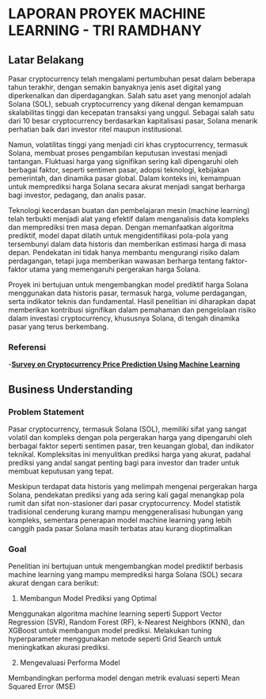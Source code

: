 # LAPORAN PROYEK MACHINE LEARNING - TRI RAMDHANY
## Latar Belakang
 Pasar cryptocurrency telah mengalami pertumbuhan pesat dalam beberapa tahun terakhir, dengan semakin banyaknya jenis aset digital yang diperkenalkan dan diperdagangkan. Salah satu aset yang menonjol adalah Solana (SOL), sebuah cryptocurrency yang dikenal dengan kemampuan skalabilitas tinggi dan kecepatan transaksi yang unggul. Sebagai salah satu dari 10 besar cryptocurrency berdasarkan kapitalisasi pasar, Solana menarik perhatian baik dari investor ritel maupun institusional.
 
Namun, volatilitas tinggi yang menjadi ciri khas cryptocurrency, termasuk Solana, membuat proses pengambilan keputusan investasi menjadi tantangan. Fluktuasi harga yang signifikan sering kali dipengaruhi oleh berbagai faktor, seperti sentimen pasar, adopsi teknologi, kebijakan pemerintah, dan dinamika pasar global. Dalam konteks ini, kemampuan untuk memprediksi harga Solana secara akurat menjadi sangat berharga bagi investor, pedagang, dan analis pasar.

Teknologi kecerdasan buatan dan pembelajaran mesin (machine learning) telah terbukti menjadi alat yang efektif dalam menganalisis data kompleks dan memprediksi tren masa depan. Dengan memanfaatkan algoritma prediktif, model dapat dilatih untuk mengidentifikasi pola-pola yang tersembunyi dalam data historis dan memberikan estimasi harga di masa depan. Pendekatan ini tidak hanya membantu mengurangi risiko dalam perdagangan, tetapi juga memberikan wawasan berharga tentang faktor-faktor utama yang memengaruhi pergerakan harga Solana.

Proyek ini bertujuan untuk mengembangkan model prediktif harga Solana menggunakan data historis pasar, termasuk harga, volume perdagangan, serta indikator teknis dan fundamental. Hasil penelitian ini diharapkan dapat memberikan kontribusi signifikan dalam pemahaman dan pengelolaan risiko dalam investasi cryptocurrency, khususnya Solana, di tengah dinamika pasar yang terus berkembang.

### Referensi
-**[Survey on Cryptocurrency Price Prediction Using Machine Learning](https://www.ijres.org/papers/Volume-10/Issue-2/Ser-3/G10124247.pdf)**

## Business Understanding
### Problem Statement
Pasar cryptocurrency, termasuk Solana (SOL), memiliki sifat yang sangat volatil dan kompleks dengan pola pergerakan harga yang dipengaruhi oleh berbagai faktor seperti sentimen pasar, tren keuangan global, dan indikator teknikal. Kompleksitas ini menyulitkan prediksi harga yang akurat, padahal prediksi yang andal sangat penting bagi para investor dan trader untuk membuat keputusan yang tepat.

Meskipun terdapat data historis yang melimpah mengenai pergerakan harga Solana, pendekatan prediksi yang ada sering kali gagal menangkap pola rumit dan sifat non-stasioner dari pasar cryptocurrency. Model statistik tradisional cenderung kurang mampu menggeneralisasi hubungan yang kompleks, sementara penerapan model machine learning yang lebih canggih pada pasar Solana masih terbatas atau kurang dioptimalkan

### Goal
Penelitian ini bertujuan untuk mengembangkan model prediktif berbasis machine learning yang mampu memprediksi harga Solana (SOL) secara akurat dengan cara berikut:
1. Membangun Model Prediksi yang Optimal

Menggunakan algoritma machine learning seperti Support Vector Regression (SVR), Random Forest (RF), k-Nearest Neighbors (KNN), dan XGBoost untuk membangun model prediksi.
Melakukan tuning hyperparameter menggunakan metode seperti Grid Search untuk meningkatkan akurasi prediksi.

2. Mengevaluasi Performa Model

Membandingkan performa model dengan metrik evaluasi seperti Mean Squared Error (MSE)

